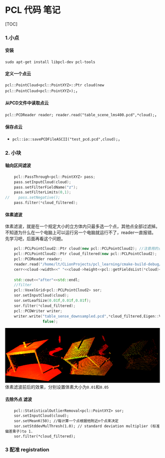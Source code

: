 # PCL 代码 笔记

[TOC]

### 1.小点

#### 安装

`sudo apt-get install libpcl-dev pcl-tools`

#### 定义一个点云

 `pcl::PointCloud<pcl::PointXYZ>::Ptr cloud(new pcl::PointCloud<pcl::PointXYZ>);`，

#### 从PCD文件中读取点云

 `pcl::PCDReader reader; reader.read("table_scene_lms400.pcd",*cloud);`，

#### 保存点云

-  `pcl::io::savePCDFileASCII("test_pcd.pcd",cloud);`，

### 2. 小块

#### 轴向区间滤波

```c++
    pcl::PassThrough<pcl::PointXYZ> pass;
    pass.setInputCloud(cloud);
    pass.setFilterFieldName("z");
    pass.setFilterLimits(0,1);
//    pass.setNegative();
    pass.filter(*cloud_filtered);
```

#### 体素滤波
体素滤波，就是在一个规定大小的立方体内只最多选一个点，其他点全部过滤掉。
不知道为什么在一个电脑上可以运行另一个电脑就运行不了，reader一直报错。先学习吧，后面再看这个问题。
```c++
    pcl::PCLPointCloud2::Ptr cloud(new pcl::PCLPointCloud2); //注意用的点云格式
    pcl::PCLPointCloud2::Ptr cloud_filtered(new pcl::PCLPointCloud2);
    pcl::PCDReader reader;
    reader.read("/home/lt/CLionProjects/pcl_learning/cmake-build-debug/test_pcd.pcd",*cloud);
    cerr<<cloud->width<<" "<<cloud->height<<pcl::getFieldsList(*cloud)<<endl;

    std::cout<<"after"<<std::endl;
    //filter
    pcl::VoxelGrid<pcl::PCLPointCloud2> sor;
    sor.setInputCloud(cloud);
    sor.setLeafSize(0.01f,0.01f,0.01f);
    sor.filter(*cloud_filtered);
    pcl::PCDWriter writer;
    writer.write("table_sense_downsampled.pcd",*cloud_filtered,Eigen::Vector4f::Zero(),Eigen::Quaternionf::Identity(),
                 false);
```
![体素滤波前后的效果](./img/voxel.png  "体素滤波前后的效果非常不一样") 体素滤波前后的效果，分别设置体素大小为`0.01`和`0.05`
#### 去除外点 滤波
```
    pcl::StatisticalOutlierRemoval<pcl::PointXYZ> sor;
    sor.setInputCloud(cloud);
    sor.setMeanK(50); //每计算一个点根据他附近n个点来决定
    sor.setStddevMulThresh(1.0); // standard deviation multiplier (标准偏差乘子)to 1. 
    sor.filter(*cloud_filtered);
```
### 3 配准 registration








